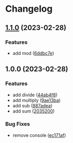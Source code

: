 # Changelog

## [1.1.0](https://github.com/arm666/release-please-testing/compare/v1.0.0...v1.1.0) (2023-02-28)


### Features

* add mod ([6ddbc7e](https://github.com/arm666/release-please-testing/commit/6ddbc7e2f69dbf269de49b9c11a2d146013da65d))

## 1.0.0 (2023-02-28)


### Features

* add divide ([44ab4f8](https://github.com/arm666/release-please-testing/commit/44ab4f82c63574eba2d10b60a316b823a3c74275))
* add multiply ([9ae13ba](https://github.com/arm666/release-please-testing/commit/9ae13ba150020eff5e1276a2b51642216896044f))
* add sub ([887adea](https://github.com/arm666/release-please-testing/commit/887adea5a1134ee1a1a16ecff09f7e2676f5c263))
* add sum ([2035200](https://github.com/arm666/release-please-testing/commit/203520096b51e7d0fc633b79cb6e497b1d39902b))


### Bug Fixes

* remove console ([ec171af](https://github.com/arm666/release-please-testing/commit/ec171afe48d8b97854f8f1a95dd4172bd8fd1503))
